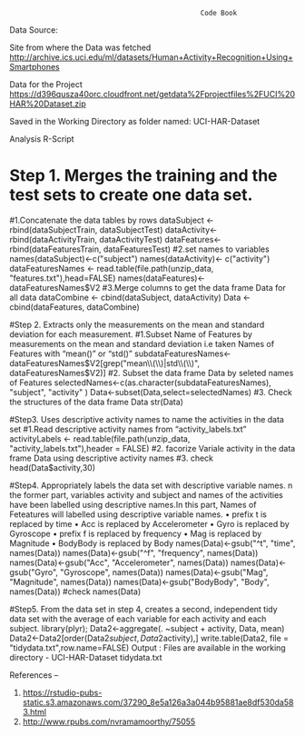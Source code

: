                                                    Code Book 

Data Source:

Site from where the Data was fetched
http://archive.ics.uci.edu/ml/datasets/Human+Activity+Recognition+Using+Smartphones

Data for the Project
https://d396qusza40orc.cloudfront.net/getdata%2Fprojectfiles%2FUCI%20HAR%20Dataset.zip

Saved in the Working Directory as folder named:
    UCI-HAR-Dataset
    
Analysis R-Script
# Step 1. Merges the training and the test sets to create one data set.
#1.Concatenate the data tables by rows
dataSubject <- rbind(dataSubjectTrain, dataSubjectTest)
dataActivity<- rbind(dataActivityTrain, dataActivityTest)
dataFeatures<- rbind(dataFeaturesTrain, dataFeaturesTest)
#2.set names to variables
names(dataSubject)<-c("subject")
names(dataActivity)<- c("activity")
dataFeaturesNames <- read.table(file.path(unzip_data, "features.txt"),head=FALSE)
names(dataFeatures)<- dataFeaturesNames$V2
#3.Merge columns to get the data frame Data for all data
dataCombine <- cbind(dataSubject, dataActivity)
Data <- cbind(dataFeatures, dataCombine)

#Step 2. Extracts only the measurements on the mean and standard deviation for each measurement.
#1.Subset Name of Features by measurements on the mean and standard deviation  i.e taken Names of Features with “mean()” or “std()”
subdataFeaturesNames<-dataFeaturesNames$V2[grep("mean\\(\\)|std\\(\\)", dataFeaturesNames$V2)]
#2. Subset the data frame Data by seleted names of Features
selectedNames<-c(as.character(subdataFeaturesNames), "subject", "activity" )
Data<-subset(Data,select=selectedNames)
#3. Check the structures of the data frame Data
str(Data)

#Step3. Uses descriptive activity names to name the activities in the data set
#1.Read descriptive activity names from “activity_labels.txt”
activityLabels <- read.table(file.path(unzip_data, "activity_labels.txt"),header = FALSE)
#2. facorize Variale activity in the data frame Data using descriptive activity names
#3. check
head(Data$activity,30)

#Step4. Appropriately labels the data set with descriptive variable names.
n the former part, variables activity and subject and names of the activities have been labelled using descriptive names.In this part, Names of Feteatures will labelled using descriptive variable names.
•	prefix t is replaced by time
•	Acc is replaced by Accelerometer
•	Gyro is replaced by Gyroscope
•	prefix f is replaced by frequency
•	Mag is replaced by Magnitude
•	BodyBody is replaced by Body
names(Data)<-gsub("^t", "time", names(Data))
names(Data)<-gsub("^f", "frequency", names(Data))
names(Data)<-gsub("Acc", "Accelerometer", names(Data))
names(Data)<-gsub("Gyro", "Gyroscope", names(Data))
names(Data)<-gsub("Mag", "Magnitude", names(Data))
names(Data)<-gsub("BodyBody", "Body", names(Data))
#check
names(Data)

#Step5. From the data set in step 4, creates a second, independent tidy data set with the average of each variable for each activity and each subject.
library(plyr);
Data2<-aggregate(. ~subject + activity, Data, mean)
Data2<-Data2[order(Data2$subject,Data2$activity),]
write.table(Data2, file = "tidydata.txt",row.name=FALSE)
Output :
Files are available in the working directory - UCI-HAR-Dataset
    tidydata.txt

References –
1. https://rstudio-pubs-static.s3.amazonaws.com/37290_8e5a126a3a044b95881ae8df530da583.html
2. http://www.rpubs.com/nvramamoorthy/75055
